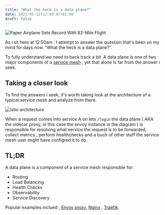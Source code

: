 ```yaml
---
title: "What the heck is a data plane?"
date: 2021-05-12T12:49:07+01:00
draft: false
---
```


![Paper Airplane Sets Record With 82-Mile Flight](https://www.treehugger.com/thmb/zHEqqllMa66MSzzitQ8G5pp136Y=/768x0/filters:no_upscale():max_bytes(150000):strip_icc()/__opt__aboutcom__coeus__resources__content_migration__mnn__images__2014__09__shutterstock_556793080-b4a5fd4b2287434b959ef955e39a7aa7.jpg)

As i sit here at 12:50am . I attempt to answer the question that's been on my mind for days now.  "What the heck is a data plane?". 

To fully understand we need to back track a bit. A data plane is one of two major components of a [service mesh](https://www.redhat.com/en/topics/microservices/what-is-a-service-mesh) ,  yet that alone is far from the answer i seek.


## Taking a closer look

To find the answers i seek, it's worth taking look at the architecture of a typical service mesh and analyze from there. 

![istio architecture](https://istio.io/latest/docs/ops/deployment/architecture/arch.svg "istio service meshe architecture")


When a request comes into service A on lets  `/login` the data plane ( AKA the sidecar proxy, in this case the envoy instance in the diagram ) is responsible for resolving what service the request is to be forwarded, collect metrics , perform healthchecks and a buch of other stuff the service mesh user might have configred it to do. 


## TL;DR

A data plane is a component of a service mesh responsible for:

- Routing
- Load Balancing 
- Health Checks
- Observability 
- Service Discovery 

Popular examples inclued , [Envoy proxy](https://envoyproxy.io), [Nginx](https://nginx.com) , [Traefik](https://traefik.io/).


				



